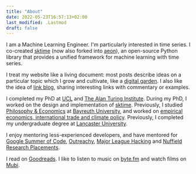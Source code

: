 ```yaml
---
title: "About"
date: 2022-05-23T16:57:13+02:00
last_modified: .Lastmod
draft: false
---
```


I am a Machine Learning Engineer.
I'm particularly interested in time series.
I co-created [sktime] (now also forked into [aeon]), an open-source Python library that provides a unified framework for machine learning with time series.

I treat my website like a living document: most posts describe ideas on a particular topic which I grow and cultivate, like a [digital garden](https://nicolasbouliane.com/blog/digital-gardening).
I also like the idea of [link blog], sharing interesting links with commentary or examples.

I completed my PhD at [UCL] and [The Alan Turing Institute].
During my PhD, I worked on the design and implementation of [sktime].
Previously, I studied [Philosophy & Economics] at [Bayreuth University], and worked on [empirical economics, international trade and climate policy]. Previously, I completed my undergraduate degree at [Lancaster University].

I enjoy mentoring less-experienced developers, and have mentored for [Google Summer of Code], [Outreachy], [Major League Hacking] and [Nuffield Research Placements].

I read on [Goodreads]. I like to listen to music on [byte.fm] and watch films on [Mubi].

[link blog]: https://simonwillison.net/2024/Dec/22/link-blog/
[UCL]: https://www.ucl.ac.uk/
[The Alan Turing Institute]: https://www.turing.ac.uk/
[sktime]: https://github.com/sktime/sktime
[aeon]: https://github.com/aeon-toolkit/aeon
[Google Summer of Code]: https://summerofcode.withgoogle.com/
[Outreachy]: https://www.outreachy.org/
[Major League Hacking]: https://mlh.io/
[Nuffield Research Placements]: https://www.nuffieldresearchplacements.org/
[empirical economics, international trade and climate policy]: https://www.sciencedirect.com/science/article/abs/pii/S0921800917316075
[Philosophy & Economics]: https://www.uni-bayreuth.de/en/master/philosophy-economics
[Bayreuth University]: https://www.uni-bayreuth.de/en
[Lancaster University]: https://www.lancaster.ac.uk/
[Goodreads]: https://www.goodreads.com/mloning
[byte.fm]: https://www.byte.fm/
[Mubi]: https://mubi.com/
